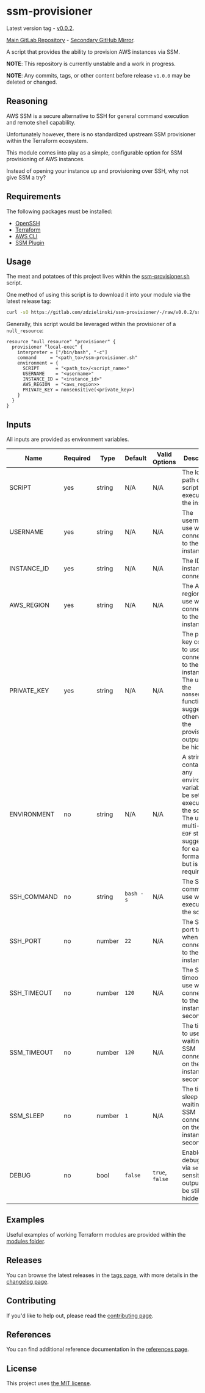 # ssm-provisioner

Latest version tag - [v0.0.2](https://gitlab.com/zdzielinski/ssm-provisioner/-/tags/v0.0.2).

[Main GitLab Repository](https://gitlab.com/zdzielinski/ssm-provisioner) - [Secondary GitHub Mirror](https://github.com/zdzielinski/ssm-provisioner).

A script that provides the ability to provision AWS instances via SSM.

**NOTE**: This repository is currently unstable and a work in progress.

**NOTE**: Any commits, tags, or other content before release `v1.0.0` may be deleted or changed.

## Reasoning

AWS SSM is a secure alternative to SSH for general command execution and remote shell capability.

Unfortunately however, there is no standardized upstream SSM provisioner within the Terraform ecosystem.

This module comes into play as a simple, configurable option for SSM provisioning of AWS instances.

Instead of opening your instance up and provisioning over SSH, why not give SSM a try?

## Requirements

The following packages must be installed:
* [OpenSSH](https://www.openssh.com/)
* [Terraform](https://www.terraform.io/)
* [AWS CLI](https://aws.amazon.com/cli/)
* [SSM Plugin](https://docs.aws.amazon.com/systems-manager/latest/userguide/session-manager-working-with-install-plugin.html)

## Usage

The meat and potatoes of this project lives within the [ssm-provisioner.sh](./ssm-provisioner.sh) script.

One method of using this script is to download it into your module via the latest release tag:

```bash
curl -sO https://gitlab.com/zdzielinski/ssm-provisioner/-/raw/v0.0.2/ssm-provisioner.sh
```

Generally, this script would be leveraged within the provisioner of a `null_resource`:

```hcl
resource "null_resource" "provisioner" {
  provisioner "local-exec" {
    interpreter = ["/bin/bash", "-c"]
    command     = "<path_to>/ssm-provisioner.sh"
    environment = {
      SCRIPT      = "<path_to>/<script_name>"
      USERNAME    = "<username>"
      INSTANCE_ID = "<instance_id>"
      AWS_REGION  = "<aws_region>>
      PRIVATE_KEY = nonsensitive(<private_key>)
    }
  }
}
```

## Inputs

All inputs are provided as environment variables.

|Name|Required|Type|Default|Valid Options|Description|
|---|---|---|---|---|---|
|SCRIPT|yes|string|N/A|N/A|The local path of the script to execute on the instance.|
|USERNAME|yes|string|N/A|N/A|The username to use when connecting to the instance.|
|INSTANCE_ID|yes|string|N/A|N/A|The ID of the instance to connect to.|
|AWS_REGION|yes|string|N/A|N/A|The AWS region to use when connecting to the instance.|
|PRIVATE_KEY|yes|string|N/A|N/A|The private key content to use when connecting to the instance. The use of the `nonsensitive` function is suggested, otherwise the provisioner output will be hidden.|
|ENVIRONMENT|no|string|N/A|N/A|A string containing any environment variables to be set when executing the script. The use of a multi-line `EOF` string is suggested for ease of formatting, but is not required.|
|SSH_COMMAND|no|string|`bash -s`|N/A|The SSH command to use when executing the script.|
|SSH_PORT|no|number|`22`|N/A|The SSH port to use when connecting to the instance.|
|SSH_TIMEOUT|no|number|`120`|N/A|The SSH timeout to use when connecting to the instance, in seconds.|
|SSM_TIMEOUT|no|number|`120`|N/A|The timeout to use when waiting for SSM connection on the instance, in seconds.|
|SSM_SLEEP|no|number|`1`|N/A|The time to sleep when waiting for SSM connection on the instance, in seconds.|
|DEBUG|no|bool|`false`|`true`, `false`|Enable bash debugging via `set -x`, sensitive output will be still be hidden.|

## Examples

Useful examples of working Terraform modules are provided within the [modules folder](./modules).

## Releases

You can browse the latest releases in the [tags page](https://gitlab.com/zdzielinski/ssm-provisioner/-/tags), with more details in the [changelog page](./docs/CHANGELOG.md).

## Contributing

If you'd like to help out, please read the [contributing page](./docs/CONTRIBUTING.md).

## References

You can find additional reference documentation in the [references page](./docs/REFERENCES.md).

## License

This project uses [the MIT license](./LICENSE.md).